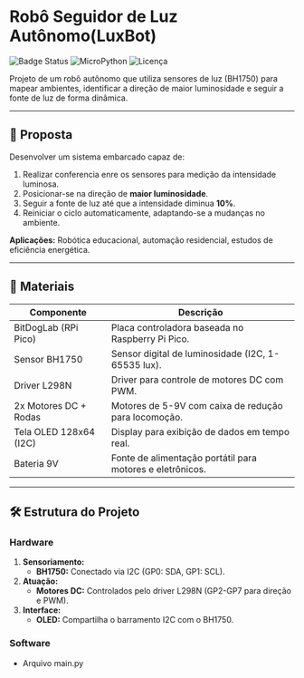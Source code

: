 # Robô Seguidor de Luz Autônomo(LuxBot)

![Badge Status](https://img.shields.io/badge/Status-Concluído-success)
![MicroPython](https://img.shields.io/badge/MicroPython-1.19-blue)
![Licença](https://img.shields.io/badge/Licença-MIT-green)

Projeto de um robô autônomo que utiliza sensores de luz (BH1750) para mapear ambientes, identificar a direção de maior luminosidade e seguir a fonte de luz de forma dinâmica.

---

## 📌 Proposta
Desenvolver um sistema embarcado capaz de:
1. Realizar conferencia enre os sensores para medição da intensidade luminosa.
2. Posicionar-se na direção de **maior luminosidade**.
3. Seguir a fonte de luz até que a intensidade diminua **10%**.
4. Reiniciar o ciclo automaticamente, adaptando-se a mudanças no ambiente.

**Aplicações:** Robótica educacional, automação residencial, estudos de eficiência energética.

---

## 🧰 Materiais
| Componente               | Descrição                                                                 |
|--------------------------|---------------------------------------------------------------------------|
| BitDogLab (RPi Pico)     | Placa controladora baseada no Raspberry Pi Pico.                         |
| Sensor BH1750            | Sensor digital de luminosidade (I2C, 1-65535 lux).                       |
| Driver L298N             | Driver para controle de motores DC com PWM.                              |
| 2x Motores DC + Rodas    | Motores de 5-9V com caixa de redução para locomoção.                     |
| Tela OLED 128x64 (I2C)   | Display para exibição de dados em tempo real.                            |
| Bateria 9V               | Fonte de alimentação portátil para motores e eletrônicos.                |

---

## 🛠️ Estrutura do Projeto
### Hardware
1. **Sensoriamento:**
   - **BH1750:** Conectado via I2C (GP0: SDA, GP1: SCL).
2. **Atuação:**
   - **Motores DC:** Controlados pelo driver L298N (GP2-GP7 para direção e PWM).
3. **Interface:**
   - **OLED:** Compartilha o barramento I2C com o BH1750.

### Software
- Arquivo main.py
